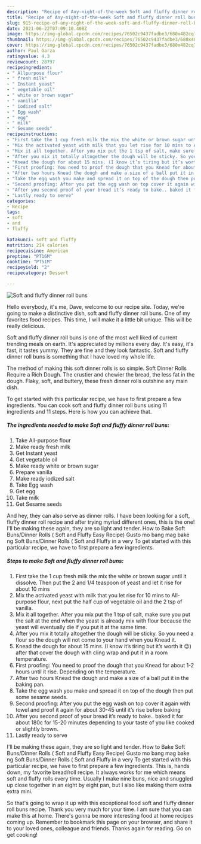 ```yaml
---
description: "Recipe of Any-night-of-the-week Soft and fluffy dinner roll buns"
title: "Recipe of Any-night-of-the-week Soft and fluffy dinner roll buns"
slug: 915-recipe-of-any-night-of-the-week-soft-and-fluffy-dinner-roll-buns
date: 2021-06-22T07:09:10.408Z
image: https://img-global.cpcdn.com/recipes/76502c9437fadbe3/680x482cq70/soft-and-fluffy-dinner-roll-buns-recipe-main-photo.jpg
thumbnail: https://img-global.cpcdn.com/recipes/76502c9437fadbe3/680x482cq70/soft-and-fluffy-dinner-roll-buns-recipe-main-photo.jpg
cover: https://img-global.cpcdn.com/recipes/76502c9437fadbe3/680x482cq70/soft-and-fluffy-dinner-roll-buns-recipe-main-photo.jpg
author: Paul Garza
ratingvalue: 4.3
reviewcount: 28797
recipeingredient:
- " Allpurpose flour"
- " fresh milk"
- " Instant yeast"
- " vegetable oil"
- " white or brown sugar"
- " vanilla"
- " iodized salt"
- " Egg wash"
- " egg"
- " milk"
- " Sesame seeds"
recipeinstructions:
- "First take the 1 cup fresh milk the mix the white or brown sugar until it dissolve. Then put the 2 and 1/4 teaspoon of yeast and let it rise for about 10 mins"
- "Mix the activated yeast with milk that you let rise for 10 mins to All-purpose flour, next put the half cup of vegetable oil and the 2 tsp of vanilla."
- "Mix it all together. After you mix put the 1 tsp of salt, make sure you put the salt at the end when the yeast is already mix with flour because the yeast will eventually die if you put it at the same time."
- "After you mix it totally altogether the dough will be sticky. So you need a flour so the dough will not come to your hand when you Knead it."
- "Knead the dough for about 15 mins. (I know it’s tiring but it’s worth it 😉) after that cover the dough with cling wrap and put it in a room temperature."
- "First proofing: You need to proof the dough that you Knead for about 1-2 hours until it rise. Depending on the temperature."
- "After two hours Knead the dough and make a size of a ball put it in the baking pan."
- "Take the egg wash you make and spread it on top of the dough then put some sesame seeds."
- "Second proofing: After you put the egg wash on top cover it again with towel and proof it again for about 30-45 until it’s rise before baking"
- "After you second proof of your bread it’s ready to bake.. baked it for about 180c for 15-20 minutes depending to your taste of you like cooked or slightly brown."
- "Lastly ready to serve"
categories:
- Recipe
tags:
- soft
- and
- fluffy

katakunci: soft and fluffy 
nutrition: 214 calories
recipecuisine: American
preptime: "PT16M"
cooktime: "PT51M"
recipeyield: "2"
recipecategory: Dessert

---
```



![Soft and fluffy dinner roll buns](https://img-global.cpcdn.com/recipes/76502c9437fadbe3/680x482cq70/soft-and-fluffy-dinner-roll-buns-recipe-main-photo.jpg)

Hello everybody, it's me, Dave, welcome to our recipe site. Today, we're going to make a distinctive dish, soft and fluffy dinner roll buns. One of my favorites food recipes. This time, I will make it a little bit unique. This will be really delicious.

Soft and fluffy dinner roll buns is one of the most well liked of current trending meals on earth. It's appreciated by millions every day. It's easy, it's fast, it tastes yummy. They are fine and they look fantastic. Soft and fluffy dinner roll buns is something that I have loved my whole life.

The method of making this soft dinner rolls is so simple. Soft Dinner Rolls Require a Rich Dough. The crustier and chewier the bread, the less fat in the dough. Flaky, soft, and buttery, these fresh dinner rolls outshine any main dish.


To get started with this particular recipe, we have to first prepare a few ingredients. You can cook soft and fluffy dinner roll buns using 11 ingredients and 11 steps. Here is how you can achieve that.

<!--inarticleads1-->

##### The ingredients needed to make Soft and fluffy dinner roll buns:

1. Take  All-purpose flour
1. Make ready  fresh milk
1. Get  Instant yeast
1. Get  vegetable oil
1. Make ready  white or brown sugar
1. Prepare  vanilla
1. Make ready  iodized salt
1. Take  Egg wash
1. Get  egg
1. Take  milk
1. Get  Sesame seeds


And hey, they can also serve as dinner rolls. I have been looking for a soft, fluffy dinner roll recipe and after trying myriad different ones, this is the one! I&#39;ll be making these again, they are so light and tender. How to Bake Soft Buns/Dinner Rolls ( Soft and Fluffy Easy Recipe) Gusto mo bang mag bake ng Soft Buns/Dinner Rolls ( Soft and Fluffy in a very To get started with this particular recipe, we have to first prepare a few ingredients. 

<!--inarticleads2-->

##### Steps to make Soft and fluffy dinner roll buns:

1. First take the 1 cup fresh milk the mix the white or brown sugar until it dissolve. Then put the 2 and 1/4 teaspoon of yeast and let it rise for about 10 mins
1. Mix the activated yeast with milk that you let rise for 10 mins to All-purpose flour, next put the half cup of vegetable oil and the 2 tsp of vanilla.
1. Mix it all together. After you mix put the 1 tsp of salt, make sure you put the salt at the end when the yeast is already mix with flour because the yeast will eventually die if you put it at the same time.
1. After you mix it totally altogether the dough will be sticky. So you need a flour so the dough will not come to your hand when you Knead it.
1. Knead the dough for about 15 mins. (I know it’s tiring but it’s worth it 😉) after that cover the dough with cling wrap and put it in a room temperature.
1. First proofing: You need to proof the dough that you Knead for about 1-2 hours until it rise. Depending on the temperature.
1. After two hours Knead the dough and make a size of a ball put it in the baking pan.
1. Take the egg wash you make and spread it on top of the dough then put some sesame seeds.
1. Second proofing: After you put the egg wash on top cover it again with towel and proof it again for about 30-45 until it’s rise before baking
1. After you second proof of your bread it’s ready to bake.. baked it for about 180c for 15-20 minutes depending to your taste of you like cooked or slightly brown.
1. Lastly ready to serve


I&#39;ll be making these again, they are so light and tender. How to Bake Soft Buns/Dinner Rolls ( Soft and Fluffy Easy Recipe) Gusto mo bang mag bake ng Soft Buns/Dinner Rolls ( Soft and Fluffy in a very To get started with this particular recipe, we have to first prepare a few ingredients. This is, hands down, my favorite bread/roll recipe. It always works for me which means soft and fluffy rolls every time. Usually I make nine buns, nice and snuggled up close together in an eight by eight pan, but I also like making them extra extra mini. 

So that's going to wrap it up with this exceptional food soft and fluffy dinner roll buns recipe. Thank you very much for your time. I am sure that you can make this at home. There's gonna be more interesting food at home recipes coming up. Remember to bookmark this page on your browser, and share it to your loved ones, colleague and friends. Thanks again for reading. Go on get cooking!
